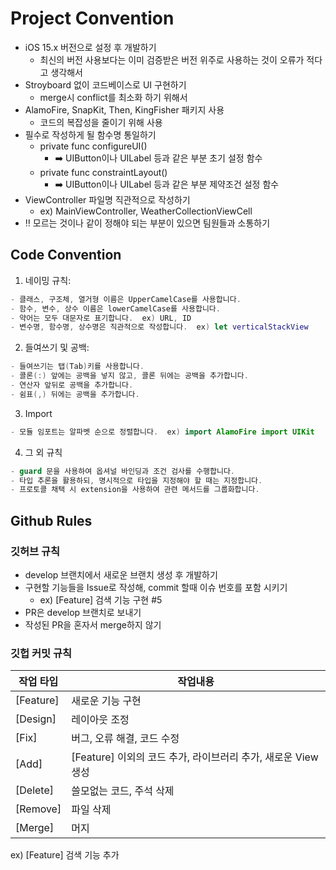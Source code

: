 # Project Convention

- iOS 15.x 버전으로 설정 후 개발하기
    - 최신의 버전 사용보다는 이미 검증받은 버전 위주로 사용하는 것이 오류가 적다고 생각해서
- Stroyboard 없이 코드베이스로 UI 구현하기
    - merge시 conflict를 최소화 하기 위해서
- AlamoFire, SnapKit, Then, KingFisher 패키지 사용
    - 코드의 복잡성을 줄이기 위해 사용
- 필수로 작성하게 될 함수명 통일하기
    - private func configureUI()
        - ➡️ UIButton이나 UILabel 등과 같은 부분 초기 설정 함수
    - private func constraintLayout()
        - ➡️ UIButton이나 UILabel 등과 같은 부분 제약조건 설정 함수
- ViewController 파일명 직관적으로 작성하기
    - ex) MainViewController, WeatherCollectionViewCell
- ‼️ 모르는 것이나 같이 정해야 되는 부분이 있으면 팀원들과 소통하기

## Code Convention
1. 네이밍 규칙:

```swift
- 클래스, 구조체, 열거형 이름은 UpperCamelCase를 사용합니다.
- 함수, 변수, 상수 이름은 lowerCamelCase를 사용합니다.
- 약어는 모두 대문자로 표기합니다.  ex) URL, ID
- 변수명, 함수명, 상수명은 직관적으로 작성합니다.  ex) let verticalStackView
```

2. 들여쓰기 및 공백:

```swift
- 들여쓰기는 탭(Tab)키를 사용합니다.
- 콜론(:) 앞에는 공백을 넣지 않고, 콜론 뒤에는 공백을 추가합니다.
- 연산자 앞뒤로 공백을 추가합니다.
- 쉼표(,) 뒤에는 공백을 추가합니다.
```

3. Import

```swift
- 모듈 임포트는 알파벳 순으로 정렬합니다.  ex) import AlamoFire import UIKit
```

4. 그 외 규칙

```swift
- guard 문을 사용하여 옵셔널 바인딩과 조건 검사를 수행합니다.
- 타입 추론을 활용하되, 명시적으로 타입을 지정해야 할 때는 지정합니다.
- 프로토콜 채택 시 extension을 사용하여 관련 메서드를 그룹화합니다.
```

## Github Rules

### **깃허브 규칙**

- develop 브랜치에서 새로운 브랜치 생성 후 개발하기
- 구현할 기능들을 Issue로 작성해, commit 할때 이슈 번호를 포함 시키기
    - ex) [Feature] 검색 기능 구현 #5
- PR은 develop 브랜치로 보내기
- 작성된 PR을 혼자서 merge하지 않기

### 깃헙 커밋 규칙

| 작업 타입 | 작업내용 |
| --- | --- |
| [Feature] | 새로운 기능 구현 |
| [Design] | 레이아웃 조정 |
| [Fix] | 버그, 오류 해결, 코드 수정 |
| [Add] | [Feature] 이외의 코드 추가, 라이브러리 추가, 새로운 View 생성 |
| [Delete] | 쓸모없는 코드, 주석 삭제 |
| [Remove] | 파일 삭제 |
| [Merge] | 머지 |

ex) [Feature] 검색 기능 추가
